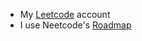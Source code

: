 * My [Leetcode](https://leetcode.com/rorame/) account
* I use Neetcode's [Roadmap](https://neetcode.io/roadmap)
